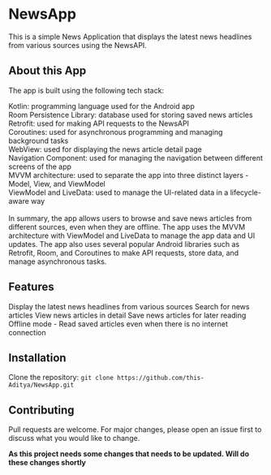 # NewsApp
This is a simple News Application that displays the latest news headlines from various sources using the NewsAPI.

## About this App
The app is built using the following tech stack:

Kotlin: programming language used for the Android app<br>
Room Persistence Library: database used for storing saved news articles<br>
Retrofit: used for making API requests to the NewsAPI<br>
Coroutines: used for asynchronous programming and managing background tasks<br>
WebView: used for displaying the news article detail page<br>
Navigation Component: used for managing the navigation between different screens of the app<br>
MVVM architecture: used to separate the app into three distinct layers - Model, View, and ViewModel<br>
ViewModel and LiveData: used to manage the UI-related data in a lifecycle-aware way<br>
<br>
In summary, the app allows users to browse and save news articles from different sources, even when they are offline. The app uses the MVVM architecture with ViewModel and LiveData to manage the app data and UI updates. The app also uses several popular Android libraries such as Retrofit, Room, and Coroutines to make API requests, store data, and manage asynchronous tasks.

## Features
Display the latest news headlines from various sources
Search for news articles
View news articles in detail
Save news articles for later reading
Offline mode - Read saved articles even when there is no internet connection

## Installation
Clone the repository:
`git clone https://github.com/this-Aditya/NewsApp.git`

## Contributing
Pull requests are welcome. For major changes, please open an issue first to discuss what you would like to change.

**As this project needs some changes that needs to be updated. Will do these changes shortly**




